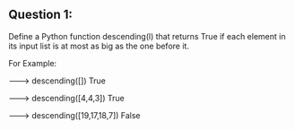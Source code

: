 Question 1:
-------------
Define a Python function descending(l) that returns True if each element in its input list is at most as big as the one before it. 

For Example:

  ---> descending([])
  True

  ---> descending([4,4,3])
  True

  ---> descending([19,17,18,7])
  False
